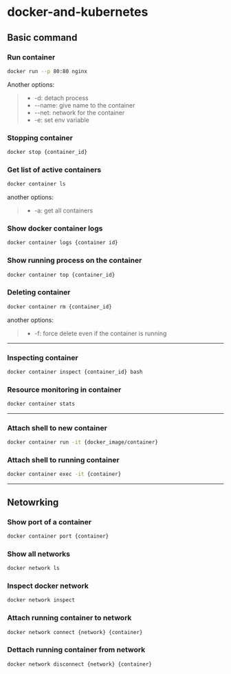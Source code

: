 # docker-and-kubernetes

## Basic command
### Run container
```bash
docker run --p 80:80 nginx
```
Another options:

> * -d: detach process
> * --name: give name to the container
> * --net: network for the container
> * -e: set env variable

### Stopping container
```bash
docker stop {container_id}
```

### Get list of active containers
```bash
docker container ls
```
another options:
> * -a: get all containers

### Show docker container logs
```bash
docker container logs {container id}
```

### Show running process on the container
```bash
docker container top {container_id}
```

### Deleting container
```bash
docker container rm {container_id}
```
another options:
>* -f: force delete even if the container is running

---

### Inspecting container
```bash
docker container inspect {container_id} bash
```
### Resource monitoring in container
```bash
docker container stats
```
---
### Attach shell to new container
```bash
docker container run -it {docker_image/container}
```

### Attach shell to running container
```bash
docker container exec -it {container}
```
--------
## Netowrking
### Show port of a container
```bash
docker container port {container}
```

### Show all networks
```bash
docker network ls
```

### Inspect docker network
```bash
docker network inspect
```

### Attach running container to network
```bash
docker network connect {network} {container}
```

### Dettach running container from network
```bash
docker network disconnect {network} {container}
```
